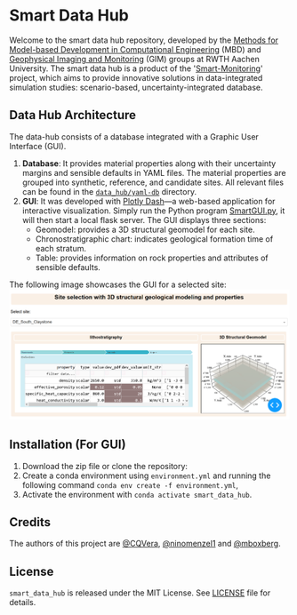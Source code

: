 # Smart Data Hub
Welcome to the smart data hub repository, developed by the [Methods for Model-based Development in Computational Engineering](https://www.mbd.rwth-aachen.de/) (MBD) and 
[Geophysical Imaging and Monitoring](https://www.gim.rwth-aachen.de/) (GIM) groups at RWTH Aachen University. The smart 
data hub is a product of the '[Smart-Monitoring](https://www.mbd.rwth-aachen.de/go/id/sxklc?lidx=1#aaaaaaaaaasxkoh)' project,
which aims to provide innovative solutions in data-integrated simulation studies: scenario-based, uncertainty-integrated database.

## Data Hub Architecture
The data-hub consists of a database integrated with a Graphic User Interface (GUI).
1. **Database**: It provides material properties along with their uncertainty margins and sensible defaults 
in YAML files. The material properties are grouped into synthetic, 
reference, and candidate sites. All relevant files can be found in the [`data_hub/yaml-db`](./data_hub/yaml-db/readme.md) directory.
2. **GUI**: It was developed with [Plotly Dash](https://dash.plotly.com/)—a web-based application for interactive visualization. Simply run the Python program [SmartGUI.py](./SmartGUI.py), it will then start a local flask server.
The GUI displays three sections:
   * Geomodel: provides a 3D structural geomodel for each site.
   * Chronostratigraphic chart: indicates geological formation time of each stratum.
   * Table: provides information on rock properties and attributes of sensible defaults.

The following image showcases the GUI for a selected site:
![](GUI.PNG)

## Installation (For GUI)
1. Download the zip file or clone the repository:
2. Create a conda environment using ``environment.yml`` and running the following command ``conda env create -f environment.yml``, 
3. Activate the environment with ``conda activate smart_data_hub``.

## Credits
The authors of this project are [@CQVera](https://github.com/CQVera), [@ninomenzel1](https://github.com/ninomenzel1) and 
[@mboxberg](https://github.com/mboxberg).

## License
`smart_data_hub` is released under the MIT License. See [LICENSE](LICENSE) file for details.
